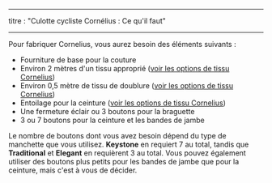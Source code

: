- - -
titre : "Culotte cycliste Cornélius : Ce qu'il faut"
- - -

Pour fabriquer Cornelius, vous aurez besoin des éléments suivants :

- Fourniture de base pour la couture
- Environ 2 mètres d'un tissu approprié ([voir les options de tissu Cornelius](/docs/patterns/cornelius/fabric/))
- Environ 0,5 mètre de tissu de doublure ([voir les options de tissu Cornelius](/docs/patterns/cornelius/fabric/))
- Entoilage pour la ceinture ([voir les options de tissu Cornelius](/docs/patterns/cornelius/fabric/))
- Une fermeture éclair ou 3 boutons pour la braguette
- 3 ou 7 boutons pour la ceinture et les bandes de jambe

<Note>

Le nombre de boutons dont vous avez besoin dépend du type de manchette que vous utilisez. **Keystone** en requiert 7 au total, tandis que **Traditional** et **Elegant** en requièrent 3 au total. Vous pouvez également utiliser des boutons plus petits pour les bandes de jambe que pour la ceinture, mais c'est à vous de décider.

</Note>
